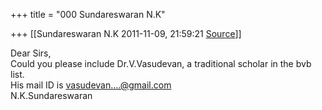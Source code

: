 +++
title = "000 Sundareswaran N.K"

+++
[[Sundareswaran N.K	2011-11-09, 21:59:21 [Source](https://groups.google.com/g/bvparishat/c/H0kWLmS1LvI)]]



Dear Sirs,  
Could you please include Dr.V.Vasudevan, a traditional scholar in the bvb list.  
His mail ID is [vasudevan....@gmail.com]()  
N.K.Sundareswaran  

